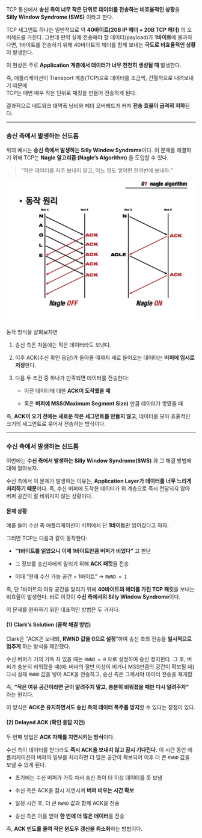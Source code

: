 
TCP 통신에서 **송신 측이 너무 작은 단위로 데이터를 전송하는 비효율적인 상황**을  
**Silly Window Syndrome (SWS)** 이라고 한다.

TCP 세그먼트 하나는 일반적으로 약 **40바이트(20B IP 헤더 + 20B TCP 헤더)** 의 오버헤드를 가진다.  그런데 만약 실제 전송해야 할 데이터(payload)가 **1바이트**에 불과하다면, 1바이트를 전송하기 위해 40바이트의 헤더를 함께 보내는 **극도로 비효율적인 상황**이 발생한다.

이 현상은 주로 **Application 계층에서 데이터가 너무 천천히 생성될 때** 발생한다.  

즉, 애플리케이션이 Transport 계층(TCP)으로 데이터를 조금씩, 간헐적으로 내려보내기 때문에  
TCP는 매번 매우 작은 단위로 패킷을 만들어 전송하게 된다.  

결과적으로 네트워크 대역폭 낭비와 헤더 오버헤드가 커져 **전송 효율이 급격히 저하**된다.

---
### 송신 측에서 발생하는 신드롬

위의 예시는 **송신 측에서 발생하는 Silly Window Syndrome**이다.  이 문제를 해결하기 위해 TCP는 **Nagle 알고리즘 (Nagle’s Algorithm)** 을 도입할 수 있다.

> “작은 데이터를 자주 보내지 말고, 어느 정도 쌓이면 한꺼번에 보내자.”

![](../images/Pasted%20image%2020251013232853.png)

동작 방식을 살펴보자면 

1. 송신 측은 처음에는 작은 데이터라도 보낸다.
    
2. 이후 ACK(수신 확인 응답)가 돌아올 때까지 새로 들어오는 데이터는 **버퍼에 임시로 저장**한다.
    
3. 다음 두 조건 중 하나가 만족되면 데이터를 전송한다:
    
    - 이전 데이터에 대한 **ACK이 도착했을 때**
        
    - 혹은 **버퍼에 MSS(Maximum Segment Size)** 만큼 데이터가 쌓였을 때
        

즉, **ACK이 오기 전에는 새로운 작은 세그먼트를 만들지 않고**,  데이터를 모아 효율적인 크기의 세그먼트로 묶어서 전송하는 방식이다.


---
###  수신 측에서 발생하는 신드롬

이번에는 **수신 측에서 발생하는 Silly Window Syndrome(SWS)** 과 그 해결 방법에 대해 알아보자.

수신 측에서 이 문제가 발생하는 이유는, **Application Layer가 데이터를 너무 느리게 처리하기 때문**이다. 즉, 수신 버퍼에 도착한 데이터가 위 계층으로 즉시 전달되지 않아 버퍼 공간이 잘 비워지지 않는 상황이다.

#### 문제 상황

예를 들어 수신 측 애플리케이션이 버퍼에서 단 **1바이트**만 읽어갔다고 하자.  

그러면 TCP는 다음과 같이 동작한다:

- **“1바이트를 읽었으니 이제 1바이트만큼 버퍼가 비었다”** 고 판단
    
- 그 정보를 송신자에게 알리기 위해 **ACK 패킷**을 전송
    
- 이때 “현재 수신 가능 공간 = 1바이트” → `RWND = 1`
    

즉, 단 1바이트의 여유 공간을 알리기 위해 **40바이트의 헤더를 가진 TCP 패킷**을 보내는 비효율이 발생한다. 바로 이것이 **수신 측에서의 Silly Window Syndrome**이다.


이 문제를 완화하기 위한 대표적인 방법은 두 가지다.

#### (1) Clark’s Solution (클락 해결 방법)

Clark은 “ACK은 보내되, **RWND 값을 0으로 설정**”하여 
송신 측의 전송을 **일시적으로 멈추게** 하는 방식을 제안했다.

수신 버퍼가 거의 가득 차 있을 때는 `RWND = 0` 으로 설정하여 송신 정지한다. 그 후, 버퍼가 충분히 비워졌을 때(예: 버퍼의 절반 이상이 비거나 MSS만큼의 공간이 확보될 때) 다시 실제 `RWND` 값을 넣어 ACK을 전송하고, 송신 측은 그제서야 데이터 전송을 재개함
    

즉, **“작은 여유 공간이라면 굳이 알려주지 말고, 충분히 비워졌을 때만 다시 알려주자”**  
라는 원리다.

이 방식은 **ACK은 유지하면서도 송신 측의 데이터 폭주를 방지**할 수 있다는 장점이 있다.


#### (2) Delayed ACK (확인 응답 지연)

두 번째 방법은 **ACK 자체를 지연시키는 방식**이다.

수신 측이 데이터를 받더라도 **즉시 ACK을 보내지 않고 잠시 기다린다.** 이 시간 동안 애플리케이션이 버퍼의 일부를 처리하면 더 많은 공간이 확보되어 이후 더 큰 `RWND` 값을 보낼 수 있게 된다.

- 초기에는 수신 버퍼가 가득 차서 송신 측이 더 이상 데이터를 못 보냄
    
- 수신 측은 ACK을 잠시 지연시켜 **버퍼 비우는 시간 확보**
    
- 일정 시간 후, 더 큰 `RWND` 값과 함께 ACK을 전송
    
- 송신 측은 이를 받아 **한 번에 더 많은 데이터**를 전송
    

즉, **ACK 빈도를 줄여 작은 윈도우 갱신을 최소화**하는 방법이다.